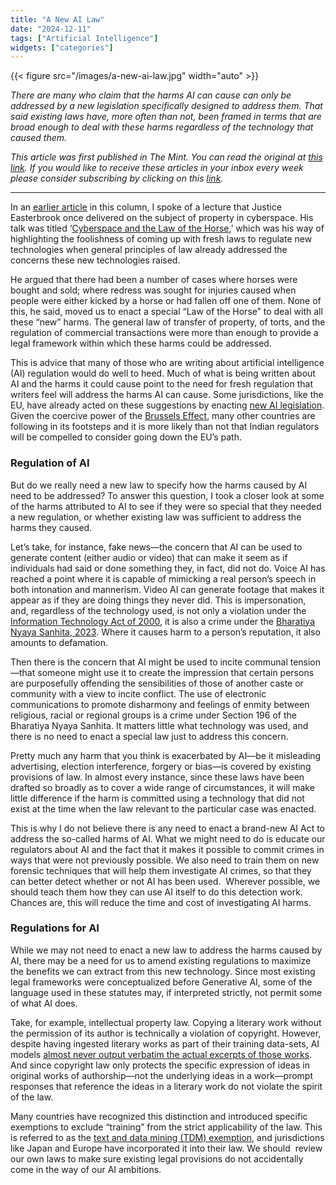 ```yaml
---
title: "A New AI Law"
date: "2024-12-11"
tags: ["Artificial Intelligence"]
widgets: ["categories"]
---
```


{{< figure src="/images/a-new-ai-law.jpg" width="auto" >}}

_There are many who claim that the harms AI can cause can only be addressed by a new legislation specifically designed to address them. That said existing laws have, more often than not, been framed in terms that are broad enough to deal with these harms regardless of the technology that caused them._

<!--more-->

_This article was first published in The Mint. You can read the original at [_this link_](https://www.livemint.com/opinion/columns/dont-jump-the-gun-we-may-not-need-a-new-law-to-shield-us-from-ai-harms-artificial-intelligence-genai-regulation-india-11733728404344.html). If you would like to receive these articles in your inbox every week please consider subscribing by clicking on this [link](https://paragraph.xyz/@exmachina)._

---
In an [earlier article](https://exmachina.in/09/05/2018/artificial-intelligence-and-the-law-of-the-horse/) in this column, I spoke of a lecture that Justice Easterbrook once delivered on the subject of property in cyberspace. His talk was titled ‘[Cyberspace and the Law of the Horse](https://chicagounbound.uchicago.edu/cgi/viewcontent.cgi?httpsredir=1&article=2147&context=journal_articles),’ which was his way of highlighting the foolishness of coming up with fresh laws to regulate new technologies when general principles of law already addressed the concerns these new technologies raised.

He argued that there had been a number of cases where horses were bought and sold; where redress was sought for injuries caused when people were either kicked by a horse or had fallen off one of them. None of this, he said, moved us to enact a special “Law of the Horse” to deal with all these “new” harms. The general law of transfer of property, of torts, and the regulation of commercial transactions were more than enough to provide a legal framework within which these harms could be addressed.

This is advice that many of those who are writing about artificial intelligence (AI) regulation would do well to heed. Much of what is being written about AI and the harms it could cause point to the need for fresh regulation that writers feel will address the harms AI can cause. Some jurisdictions, like the EU, have already acted on these suggestions by enacting [new AI legislation](https://artificialintelligenceact.eu/). Given the coercive power of the [Brussels Effect](https://scholarship.law.columbia.edu/books/232/), many other countries are following in its footsteps and it is more likely than not that Indian regulators will be compelled to consider going down the EU’s path.

### Regulation of AI

But do we really need a new law to specify how the harms caused by AI need to be addressed? To answer this question, I took a closer look at some of the harms attributed to AI to see if they were so special that they needed a new regulation, or whether existing law was sufficient to address the harms they caused.

Let’s take, for instance, fake news—the concern that AI can be used to generate content (either audio or video) that can make it seem as if individuals had said or done something they, in fact, did not do. Voice AI has reached a point where it is capable of mimicking a real person’s speech in both intonation and mannerism. Video AI can generate footage that makes it appear as if they are doing things they never did. This is impersonation, and, regardless of the technology used, is not only a violation under the [Information Technology Act of 2000](https://www.indiacode.nic.in/bitstream/123456789/13116/1/it_act_2000_updated.pdf), it is also a crime under the [Bharatiya Nyaya Sanhita, 2023](https://www.indiacode.nic.in/handle/123456789/20062). Where it causes harm to a person’s reputation, it also amounts to defamation.

Then there is the concern that AI might be used to incite communal tension—that someone might use it to create the impression that certain persons are purposefully offending the sensibilities of those of another caste or community with a view to incite conflict. The use of electronic communications to promote disharmony and feelings of enmity between religious, racial or regional groups is a crime under Section 196 of the Bharatiya Nyaya Sanhita. It matters little what technology was used, and there is no need to enact a special law just to address this concern.

Pretty much any harm that you think is exacerbated by AI—be it misleading advertising, election interference, forgery or bias—is covered by existing provisions of law. In almost every instance, since these laws have been drafted so broadly as to cover a wide range of circumstances, it will make little difference if the harm is committed using a technology that did not exist at the time when the law relevant to the particular case was enacted.

This is why I do not believe there is any need to enact a brand-new AI Act to address the so-called harms of AI. What we might need to do is educate our regulators about AI and the fact that it makes it possible to commit crimes in ways that were not previously possible. We also need to train them on new forensic techniques that will help them investigate AI crimes, so that they can better detect whether or not AI has been used.  Wherever possible, we should teach them how they can use AI itself to do this detection work. Chances are, this will reduce the time and cost of investigating AI harms.

### Regulations for AI

While we may not need to enact a new law to address the harms caused by AI, there may be a need for us to amend existing regulations to maximize the benefits we can extract from this new technology. Since most existing legal frameworks were conceptualized before Generative AI, some of the language used in these statutes may, if interpreted strictly, not permit some of what AI does.

Take, for example, intellectual property law. Copying a literary work without the permission of its author is technically a violation of copyright. However, despite having ingested literary works as part of their training data-sets, AI models [almost never output verbatim the actual excerpts of those works](https://www.courtlistener.com/docket/68290709/117/raw-story-media-inc-v-openai-inc/). And since copyright law only protects the specific expression of ideas in original works of authorship—not the underlying ideas in a work—prompt responses that reference the ideas in a literary work do not violate the spirit of the law.

Many countries have recognized this distinction and introduced specific exemptions to exclude “training” from the strict applicability of the law. This is referred to as the [text and data mining (TDM) exemption](https://www.courtlistener.com/docket/68290709/117/raw-story-media-inc-v-openai-inc/), and jurisdictions like Japan and Europe have incorporated it into their law. We should  review our own laws to make sure existing legal provisions do not accidentally come in the way of our AI ambitions. 